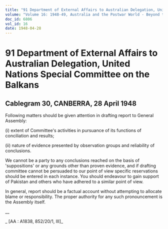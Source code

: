 ```yaml
---
title: "91 Department of External Affairs to Australian Delegation, United Nations Special Committee on the Balkans"
volume: "Volume 16: 1948-49, Australia and the Postwar World - Beyond the Region"
doc_id: 6806
vol_id: 16
date: 1948-04-28
---
```


# 91 Department of External Affairs to Australian Delegation, United Nations Special Committee on the Balkans

## Cablegram 30, CANBERRA, 28 April 1948

Following matters should be given attention in drafting report to General Assembly:

(i) extent of Committee's activities in pursuance of its functions of conciliation and results;

(ii) nature of evidence presented by observation groups and reliability of conclusions.

We cannot be a party to any conclusions reached on the basis of 'suppositions' or any grounds other than proven evidence, and if drafting committee cannot be persuaded to our point of view specific reservations should be entered in each instance. You should endeavour to gain support of Pakistan and others who have adhered to a similar point of view.

In general, report should be a factual account without attempting to allocate blame or responsibility. The proper authority for any such pronouncement is the Assembly itself.

__

_ [AA : A1838, 852/20/1, III]_
